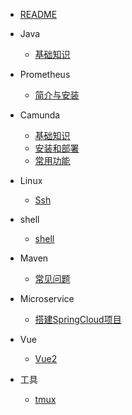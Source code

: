 
- [README](README.md)

- Java
  - [基础知识](Java/基础知识.md)

- Prometheus
  - [简介与安装](Prometheus/简介与安装.md)

- Camunda
  - [基础知识](camunda/基础知识.md)
  - [安装和部署](camunda/安装和部署.md)
  - [常用功能](camunda/常用功能.md)

- Linux
  - [Ssh](linux/ssh.md)

- shell
  - [shell](shell/shell.md)

- Maven
  - [常见问题](maven/常见问题.md)

- Microservice
  - [搭建SpringCloud项目](microservice/搭建SpringCloud项目.md)

- Vue
  - [Vue2](vue/vue2.md)

- 工具
  - [tmux](工具/tmux.md)
